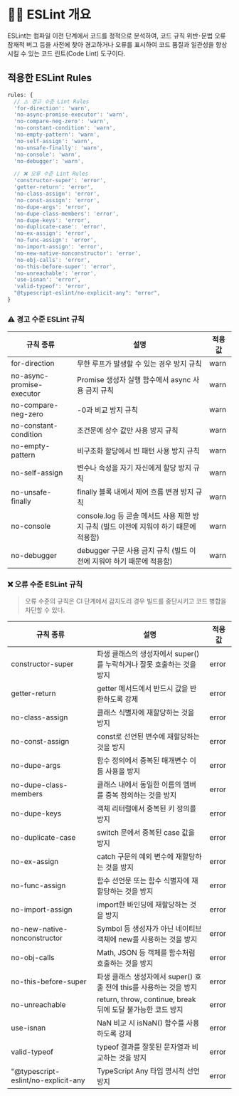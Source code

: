 # 🕵️‍♂️ ESLint 개요

ESLint는 컴파일 이전 단계에서 코드를 정적으로 분석하여, 코드 규칙 위반･문법 오류 잠재적 버그 등을 사전에 찾아 경고하거나 오류를 표시하여 코드 품질과 일관성을 향상시킬 수 있는 코드 린트(Code Lint) 도구이다.

## 적용한 ESLint Rules
```javascript
rules: {
  // ⚠️ 경고 수준 Lint Rules
  'for-direction': 'warn',
  'no-async-promise-executor': 'warn',
  'no-compare-neg-zero': 'warn',
  'no-constant-condition': 'warn',
  'no-empty-pattern': 'warn',
  'no-self-assign': 'warn',
  'no-unsafe-finally': 'warn',
  'no-console': 'warn',
  'no-debugger': 'warn',

  // ❌ 오류 수준 Lint Rules
  'constructor-super': 'error',
  'getter-return': 'error',
  'no-class-assign': 'error',
  'no-const-assign': 'error',
  'no-dupe-args': 'error',
  'no-dupe-class-members': 'error',
  'no-dupe-keys': 'error',
  'no-duplicate-case': 'error',
  'no-ex-assign': 'error',
  'no-func-assign': 'error',
  'no-import-assign': 'error',
  'no-new-native-nonconstructor': 'error',
  'no-obj-calls': 'error',
  'no-this-before-super': 'error',
  'no-unreachable': 'error',
  'use-isnan': 'error',
  'valid-typeof': 'error',
  "@typescript-eslint/no-explicit-any": "error",
}
```

### ⚠️ 경고 수준 ESLint 규칙

| 규칙 종류 | 설명 | 적용 값 |
|--|--|--|
|for-direction | 무한 루프가 발생할 수 있는 경우 방지 규칙 | warn |
|no-async-promise-executor | Promise 생성자 실행 함수에서 async 사용 금지 규칙 | warn |
|no-compare-neg-zero | -0과 비교 방지 규칙 | warn |
|no-constant-condition | 조건문에 상수 값만 사용 방지 규칙 | warn |
|no-empty-pattern | 비구조화 할당에서 빈 패턴 사용 방지 규칙 | warn |
|no-self-assign | 변수나 속성을 자기 자신에게 할당 방지 규칙 | warn |
|no-unsafe-finally | finally 블록 내에서 제어 흐름 변경 방지 규칙 | warn |
|no-console | console.log 등 콘솔 메서드 사용 제한 방지 규칙 (빌드 이전에 지워야 하기 때문에 적용함) | warn |
|no-debugger | debugger 구문 사용 금지 규칙 (빌드 이전에 지워야 하기 때문에 적용함) | warn |

### ❌ 오류 수준 ESLint 규칙

> 오류 수준의 규칙은 CI 단계에서 감지도리 경우 빌드를 중단시키고 코드 병합을 차단할 수 있다.

| 규칙 종류 | 설명 | 적용 값 |
|--|--|--|
|constructor-super| 파생 클래스의 생성자에서 super()를 누락하거나 잘못 호출하는 것을 방지 | error |
|getter-return| getter 메서드에서 반드시 값을 반환하도록 강제 | error |
|no-class-assign| 클래스 식별자에 재할당하는 것을 방지 | error |
|no-const-assign| const로 선언된 변수에 재할당하는 것을 방지 | error |
|no-dupe-args| 함수 정의에서 중복된 매개변수 이름 사용을 방지 | error |
|no-dupe-class-members| 클래스 내에서 동일한 이름의 멤버를 중복 정의하는 것을 방지 | error |
|no-dupe-keys| 객체 리터럴에서 중복된 키 정의를 방지 | error |
|no-duplicate-case| switch 문에서 중복된 case 값을 방지 | error |
|no-ex-assign| catch 구문의 예외 변수에 재할당하는 것을 방지 | error |
|no-func-assign| 함수 선언문 또는 함수 식별자에 재할당하는 것을 방지 | error |
|no-import-assign| import한 바인딩에 재할당하는 것을 방지 | error |
|no-new-native-nonconstructor| Symbol 등 생성자가 아닌 네이티브 객체에 new를 사용하는 것을 방지 | error |
|no-obj-calls| Math, JSON 등 객체를 함수처럼 호출하는 것을 방지 | error |
|no-this-before-super| 파생 클래스 생성자에서 super() 호출 전에 this를 사용하는 것을 방지 | error |
|no-unreachable| return, throw, continue, break 뒤에 도달 불가능한 코드 방지 | error |
|use-isnan| NaN 비교 시 isNaN() 함수를 사용하도록 강제 | error |
|valid-typeof| typeof 결과를 잘못된 문자열과 비교하는 것을 방지 | error |
|"@typescript-eslint/no-explicit-any| TypeScript Any 타입 명시적 선언 방지 | error |